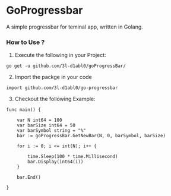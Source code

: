 # GoProgressbar

A simple progressbar for teminal app,
written in Golang.

### How to Use ?

1. Execute the following in your Project:
```
go get -u github.com/3l-d1abl0/goProgressBar/
```

2. Import the packge in your code
```
import github.com/3l-d1abl0/go-progressbar
```

3. Checkout the following Example:

```
func main() {

	var N int64 = 100
	var barSize int64 = 50
	var barSymbol string = "%"
	bar := goProgressBar.GetNewBar(N, 0, barSymbol, barSize)

	for i := 0; i <= int(N); i++ {

		time.Sleep(100 * time.Millisecond)
		bar.Display(int64(i))
	}

	bar.End()

}
    
```